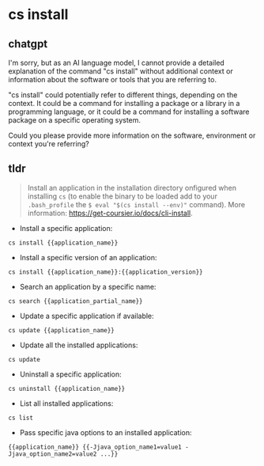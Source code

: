# cs install 
## chatgpt 
I'm sorry, but as an AI language model, I cannot provide a detailed explanation of the command "cs install" without additional context or information about the software or tools that you are referring to. 

"cs install" could potentially refer to different things, depending on the context. It could be a command for installing a package or a library in a programming language, or it could be a command for installing a software package on a specific operating system. 

Could you please provide more information on the software, environment or context you're referring? 

## tldr 
 
> Install an application in the installation directory onfigured when installing `cs`  (to enable the binary to be loaded add to your `.bash_profile` the `$ eval "$(cs install --env)"` command).
> More information: <https://get-coursier.io/docs/cli-install>.

- Install a specific application:

`cs install {{application_name}}`

- Install a specific version of an application:

`cs install {{application_name}}:{{application_version}}`

- Search an application by a specific name:

`cs search {{application_partial_name}}`

- Update a specific application if available:

`cs update {{application_name}}`

- Update all the installed applications:

`cs update`

- Uninstall a specific application:

`cs uninstall {{application_name}}`

- List all installed applications:

`cs list`

- Pass specific java options to an installed application:

`{{application_name}} {{-Jjava_option_name1=value1 -Jjava_option_name2=value2 ...}}`
